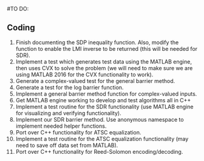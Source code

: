 #TO DO:

## Coding
1. Finish documenting the SDP inequality function. Also, modify the function to
enable the LMI inverse to be returned (this will be needed for SDR).
1. Implement a test which generates test data using the MATLAB engine, then uses
CVX to solve the problem (we will need to make sure we are using MATLAB 2016 for
the CVX functionality to work).
1. Generate a complex-valued test for the general barrier method.
1. Generate a test for the log barrier function.
1. Implement a general barrier method function for complex-valued inputs.
1. Get MATLAB engine working to develop and test algorithms all in C++
1. Implement a test routine for the SDR functionality (use MATLAB engine for
visualizing and verifying functionality).
1. Implement our SDR barrier method. Use anonymous namespace to implement needed helper functions.
1. Port over C++ functionality for ATSC equalization.
1. Implement a test routine for the ATSC equalization functionality (may need to save off data set from MATLAB).
1. Port over C++ functionality for Reed-Solomon encoding/decoding.
